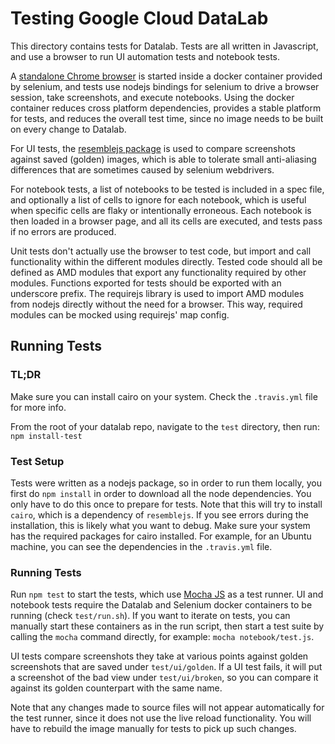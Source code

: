 # Testing Google Cloud DataLab

This directory contains tests for Datalab. Tests are all written in Javascript, and use a browser
to run UI automation tests and notebook tests.

A [standalone Chrome browser](https://github.com/SeleniumHQ/docker-selenium/tree/master/StandaloneChrome)
is started inside a docker container provided by selenium, and tests use nodejs bindings for
selenium to drive a browser session, take screenshots, and execute notebooks. Using the docker
container reduces cross platform dependencies, provides a stable platform for tests, and reduces
the overall test time, since no image needs to be built on every change to Datalab.

For UI tests, the [resemblejs package](https://github.com/Huddle/Resemble.js/) is used to compare
screenshots against saved (golden) images, which is able to tolerate small anti-aliasing
differences that are sometimes caused by selenium webdrivers.

For notebook tests, a list of notebooks to be tested is included in a spec file, and optionally
a list of cells to ignore for each notebook, which is useful when specific cells are flaky or
intentionally erroneous. Each notebook is then loaded in a browser page, and all its cells are
executed, and tests pass if no errors are produced.

Unit tests don't actually use the browser to test code, but import and call functionality within
the different modules directly. Tested code should all be defined as AMD modules that export any
functionality required by other modules. Functions exported for tests should be exported with an
underscore prefix. The requirejs library is used to import AMD modules from nodejs directly without
the need for a browser. This way, required modules can be mocked using requirejs' map config.

## Running Tests

### TL;DR

Make sure you can install cairo on your system. Check the `.travis.yml` file for more info.

From the root of your datalab repo, navigate to the `test` directory, then run: `npm install-test`

### Test Setup

Tests were written as a nodejs package, so in order to run them locally, you first do `npm install`
in order to download all the node dependencies. You only have to do this once to prepare for tests.
Note that this will try to install `cairo`, which is a dependency of `resemblejs`. If you see
errors during the installation, this is likely what you want to debug. Make sure your system has
the required packages for cairo installed. For example, for an Ubuntu machine, you can see the
dependencies in the `.travis.yml` file.

### Running Tests

Run `npm test` to start the tests, which use [Mocha JS](https://github.com/mochajs/mocha) as a
test runner. UI and notebook tests require the Datalab and Selenium docker containers to be
running (check `test/run.sh`). If you want to iterate on tests, you can manually start these
containers as in the run script, then start a test suite by calling the `mocha` command directly,
for example: `mocha notebook/test.js`.

UI tests compare screenshots they take at various points against golden screenshots that are
saved under `test/ui/golden`. If a UI test fails, it will put a screenshot of the bad view under
`test/ui/broken`, so you can compare it against its golden counterpart with the same name.

Note that any changes made to source files will not appear automatically for the test runner,
since it does not use the live reload functionality. You will have to rebuild the image manually
for tests to pick up such changes.
